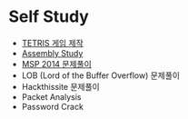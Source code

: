 # Self Study

- [TETRIS 게임 제작](https://github.com/akagaeng/self-study/blob/master/Tetris/tetris.md)
- [Assembly Study](https://github.com/akagaeng/self-study/blob/master/AssemblyStudy/assembly.md)
- [MSP 2014 문제풀이](https://github.com/akagaeng/self-study/blob/master/MSP-2014/msp2014.md)
- LOB (Lord of the Buffer Overflow) 문제풀이
- Hackthissite 문제풀이
- Packet Analysis
- Password Crack
